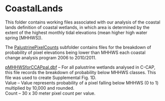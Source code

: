 # CoastalLands

This folder contains working files associated with our analysis of the coastal lands definition of coastal wetlands, in which area is determined by the extent of the highest monthly tidal elevations (mean higher high water spring [MHHWS]).  

The [PalustrinePixelCounts](https://github.com/Smithsonian/Coastal-Wetland-NGGI-Sensitivity-Analysis/tree/master/data/WetlandArea/Palustrine/coastalLands/PalustrinePixelCounts/_AllCONUS/tables) subfolder contains files for the breakdown of probability of pixel elevations being lower than MHHWS each coastal change analysis program 2006 to 2010/2011.  

[pMHHWSforCCAPpal.dbf](https://github.com/Smithsonian/Coastal-Wetland-NGGI-Sensitivity-Analysis/blob/master/data/WetlandArea/Palustrine/coastalLands/pMHHWSforCCAPpal.dbf) – For all palustrine wetlands analysed in C-CAP, this file records the breakdown of probability below MHHWS classes. This file was used to create Supplemental Fig. 1D.  
Value – Value represents probability of a pixel falling below MHHWS (0 to 1) multiplied by 10,000 and rounded.  
Count – 30 x 30 meter pixel count per value.  
